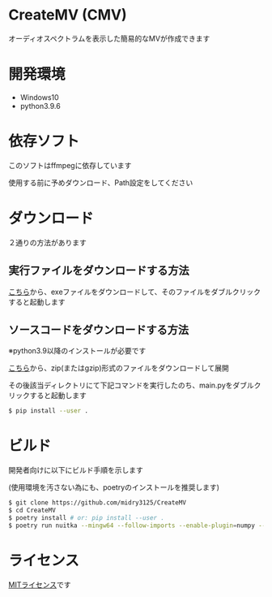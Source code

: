 # CreateMV  (CMV)
オーディオスペクトラムを表示した簡易的なMVが作成できます

# 開発環境
- Windows10
- python3.9.6

# 依存ソフト
このソフトはffmpegに依存しています

使用する前に予めダウンロード、Path設定をしてください

# ダウンロード
２通りの方法があります

## 実行ファイルをダウンロードする方法
[こちら](https://github.com/midry3125/CreateMV/releases/latest)から、exeファイルをダウンロードして、そのファイルをダブルクリックすると起動します

## ソースコードをダウンロードする方法
※python3.9以降のインストールが必要です

[こちら](https://github.com/midry3125/CreateMV/releases/latest)から、zip(またはgzip)形式のファイルをダウンロードして展開

その後該当ディレクトリにて下記コマンドを実行したのち、main.pyをダブルクリックすると起動します

```bash
$ pip install --user .
```

# ビルド
開発者向けに以下にビルド手順を示します

(使用環境を汚さない為にも、poetryのインストールを推奨します)

```bash
$ git clone https://github.com/midry3125/CreateMV
$ cd CreateMV
$ poetry install # or: pip install --user .
$ poetry run nuitka --mingw64 --follow-imports --enable-plugin=numpy --onefile -o CreateMV.exe ./createmv/main.py # pipを使用してインストールした場合、先頭のpoetry runは不要です
```

# ライセンス
[MITライセンス](LICENSE)です
